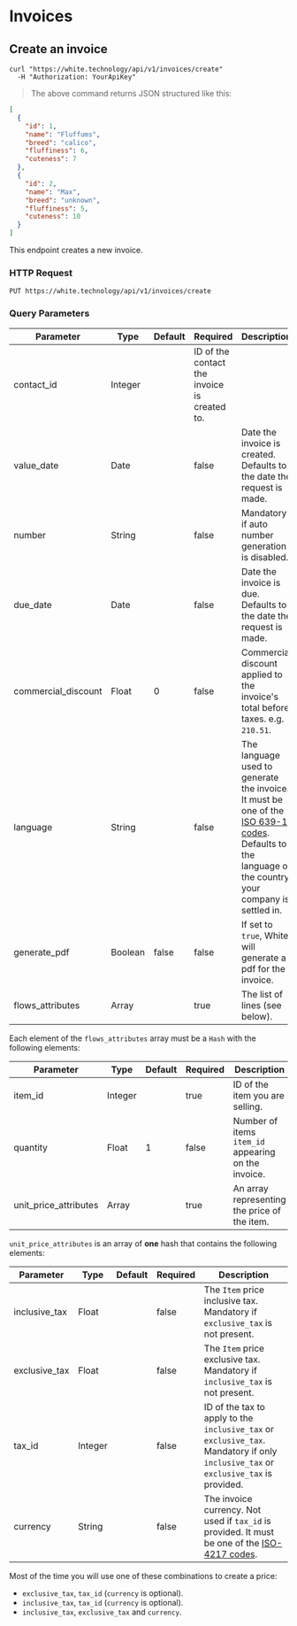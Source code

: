 # Invoices

## Create an invoice

```curl
curl "https://white.technology/api/v1/invoices/create"
  -H "Authorization: YourApiKey"
```

> The above command returns JSON structured like this:

```json
[
  {
    "id": 1,
    "name": "Fluffums",
    "breed": "calico",
    "fluffiness": 6,
    "cuteness": 7
  },
  {
    "id": 2,
    "name": "Max",
    "breed": "unknown",
    "fluffiness": 5,
    "cuteness": 10
  }
]
```

This endpoint creates a new invoice.

### HTTP Request

`PUT https://white.technology/api/v1/invoices/create`

### Query Parameters

Parameter | Type | Default | Required | Description
--------- | ---- | --------| -------- | -----------
contact_id | Integer | | ID of the contact the invoice is created to.
value_date | Date | | false | Date the invoice is created. Defaults to the date the request is made.
number | String | | false | Mandatory if auto number generation is disabled.
due_date | Date | | false | Date the invoice is due. Defaults to the date the request is made.
commercial_discount | Float | 0 | false | Commercial discount applied to the invoice's total before taxes. e.g. `210.51`.
language | String | | false | The language used to generate the invoice. It must be one of the [ISO 639-1 codes](https://fr.wikipedia.org/wiki/Liste_des_codes_ISO_639-1). Defaults to the language of the country your company is settled in.
generate_pdf | Boolean | false | false | If set to `true`, White will generate a pdf for the invoice.
flows_attributes | Array | | true | The list of lines (see below).

Each element of the `flows_attributes` array must be a `Hash` with the following elements:

Parameter | Type | Default | Required | Description
--------- | ---- | --------| -------- | -----------
item_id | Integer | | true | ID of the item you are selling.
quantity | Float | 1 | false | Number of items `item_id` appearing on the invoice.
unit_price_attributes | Array | | true | An array representing the price of the item.

`unit_price_attributes` is an array of **one** hash that contains the following elements:

Parameter | Type | Default | Required | Description
--------- | ---- | --------| -------- | -----------
inclusive_tax | Float | | false | The `Item` price inclusive tax. Mandatory if `exclusive_tax` is not present.
exclusive_tax | Float | | false | The `Item` price exclusive tax. Mandatory if `inclusive_tax` is not present.
tax_id | Integer | | false | ID of the tax to apply to the `inclusive_tax` or `exclusive_tax`. Mandatory if only `inclusive_tax` or `exclusive_tax` is provided.
currency | String | | false | The invoice currency. Not used if `tax_id` is provided. It must be one of the [ISO-4217 codes](https://en.wikipedia.org/wiki/ISO_4217).

<aside class="notice">
Most of the time you will use one of these combinations to create a price:
 <ul>
 <li><code>exclusive_tax</code>, <code>tax_id</code> (<code>currency</code> is optional).</li>
 <li><code>inclusive_tax</code>, <code>tax_id</code> (<code>currency</code> is optional).</li>
 <li><code>inclusive_tax</code>, <code>exclusive_tax</code> and <code>currency</code>. </li>
 </ul>
</aside>
